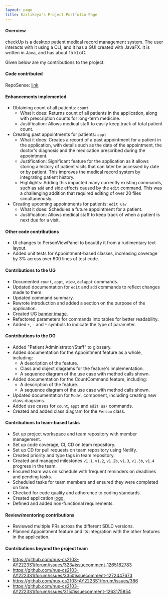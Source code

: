 ```yaml
---
layout: page
title: Kartikeya's Project Portfolio Page
---
```


#### Overview

checkUp is a desktop patient medical record management system. The user interacts with it using a CLI, and it has a GUI created with JavaFX. It is written in Java, and has about 15 kLoC.

Given below are my contributions to the project.

#### Code contributed
RepoSense: [link](https://nus-cs2103-ay2223s1.github.io/tp-dashboard/?search=kxrt&breakdown=true)

#### Enhancements implemented

- Obtaining count of all patients: `count`
  - What it does: Returns count of all patients in the application, along with prescription counts for long-term medicine.
  - Justification: Allows medical staff to easily keep track of total patient count.
- Creating past appointments for patients: `appt`
  - What it does: Creates a record of a past appointment for a patient in the application, with details such as the date
  of the appointment, the doctor's diagnosis and the medication prescribed during the appointment.
  - Justification: Significant feature for the application as it allows storing a history of patient visits that can
  later be accessed by date or by patient. This improves the medical record system by integrating patient history.
  - Highlights: Adding this impacted many currently existing commands, such as `add` and side effects caused by the
  `edit` command. This was a challenging addition that required editing of over 20 files simultaneously.
- Creating upcoming appointments for patients: `edit ua/`
  - What it does: Schedules a future appointment for a patient.
  - Justification: Allows medical staff to keep track of when a patient is next due for a visit.

#### Other code contributions

- UI changes to PersonViewPanel to beautify it from a rudimentary text layout.
- Added unit tests for Appointment-based classes, increasing coverage by 3% across over 600 lines of test code.

#### Contributions to the UG

- Documented `count`, `appt`, `view`, `delappt` commands.
- Updated documentation for `edit` and `add` commands to reflect changes made to them.
- Updated command summary.
- Rewrote introduction and added a section on the purpose of the application. 
- Created UG [banner image](../images/ug-images/editCommand/checkUp_banner.png).
- Refactored parameters for commands into tables for better readability.
- Added `+`, `-` and `*` symbols to indicate the type of parameter.

#### Contributions to the DG

- Added "Patient Administrator/Staff" to glossary.
- Added documentation for the Appointment feature as a whole, including:
  - A description of the feature.
  - Class and object diagrams for the feature's implementation.
  - A sequence diagram of the use case with method calls shown.
- Added documentation for the CountCommand feature, including:
  - A description of the feature.
  - A sequence diagram of the use case with method calls shown.
- Updated documentation for `Model` component, including creating new class diagrams.
- Added use cases for `count`, `appt` and `edit ua/` commands.
- Created and added class diagram for the `Person` class.

#### Contributions to team-based tasks

- Set up project workspace and team repository with member management.
- Set up code coverage, CI, CD on team repository.
- Set up CD for pull requests on team repository using Netlify.
- Created priority and type tags in team repository.
- Created and managed milestones `v1.1`, `v1.2`, `v1.2b`, `v1.3`, `v1.3b`, `v1.4` progress in the team.
- Ensured team was on schedule with frequent reminders on deadlines and pending tasks.
- Scheduled tasks for team members and ensured they were completed on time.
- Checked for code quality and adherence to coding standards.
- Created application [logo](../images/checkUp_512.png).
- Defined and added non-functional requirements.

#### Review/mentoring contributions

- Reviewed multiple PRs across the different SDLC versions.
- Planned Appointment feature and its integration with the other features in the application.

#### Contributions beyond the project team

- https://github.com/nus-cs2103-AY2223S1/forum/issues/323#issuecomment-1265182783
- https://github.com/nus-cs2103-AY2223S1/forum/issues/335#issuecomment-1272447673
- https://github.com/nus-cs2103-AY2223S1/forum/issues/366
- https://github.com/nus-cs2103-AY2223S1/forum/issues/315#issuecomment-1263175854
